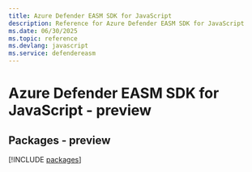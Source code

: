```yaml
---
title: Azure Defender EASM SDK for JavaScript
description: Reference for Azure Defender EASM SDK for JavaScript
ms.date: 06/30/2025
ms.topic: reference
ms.devlang: javascript
ms.service: defendereasm
---
```

# Azure Defender EASM SDK for JavaScript - preview
## Packages - preview
[!INCLUDE [packages](defender-easm-index.md)]